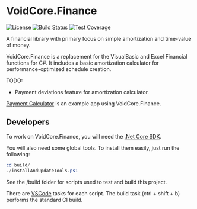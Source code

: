 # VoidCore.Finance

[![License](https://img.shields.io/github/license/void-type/VoidCore.Finance.svg?style=flat-square)](https://github.com/void-type/VoidCore.Finance/blob/master/LICENSE.txt)
[![Build Status](https://img.shields.io/azure-devops/build/void-type/VoidCore.Finance/5.svg?style=flat-square)](https://dev.azure.com/void-type/VoidCore.Finance/_build/latest?definitionId=5&branchName=master)
[![Test Coverage](https://img.shields.io/azure-devops/coverage/void-type/VoidCore.Finance/5.svg?style=flat-square)](https://dev.azure.com/void-type/VoidCore.Finance/_build/latest?definitionId=5&branchName=master)

A financial library with primary focus on simple amortization and time-value of money.

VoidCore.Finance is a replacement for the VisualBasic and Excel Financial functions for C#. It includes a basic amortization calculator for performance-optimized schedule creation.

TODO:

* Payment deviations feature for amortization calculator.

[Payment Calculator](https://github.com/void-type/payment_calculator_wpf) is an example app using VoidCore.Finance.

## Developers

To work on VoidCore.Finance, you will need the [.Net Core SDK](https://dotnet.microsoft.com/download).

You will also need some global tools. To install them easily, just run the following:

```powershell
cd build/
./installAndUpdateTools.ps1
```

See the /build folder for scripts used to test and build this project.

There are [VSCode](https://code.visualstudio.com/) tasks for each script. The build task (ctrl + shift + b) performs the standard CI build.
